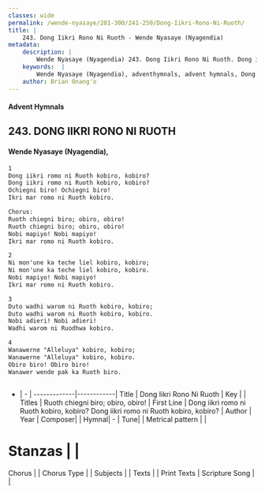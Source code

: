 ```yaml
---
classes: wide
permalink: /wende-nyasaye/201-300/241-250/Dong-Iikri-Rono-Ni-Ruoth/
title: |
    243. Dong Iikri Rono Ni Ruoth - Wende Nyasaye (Nyagendia)
metadata:
    description: |
        Wende Nyasaye (Nyagendia) 243. Dong Iikri Rono Ni Ruoth. Dong iikri romo ni Ruoth kobiro, kobiro? Dong iikri romo ni Ruoth kobiro, kobiro? Ochiegni biro! Ochiegni biro! Ikri mar romo ni Ruoth kobiro.  Chorus: Ruoth chiegni biro; obiro, obiro! Ruoth chiegni biro; obiro, obiro! Nobi mapiyo! Nobi mapiyo! Ikri mar romo ni Ruoth kobiro.  
    keywords:  |
        Wende Nyasaye (Nyagendia), adventhymnals, advent hymnals, Dong Iikri Rono Ni Ruoth, Dong iikri romo ni Ruoth kobiro, kobiro? Dong iikri romo ni Ruoth kobiro, kobiro?. Ruoth chiegni biro; obiro, obiro!
    author: Brian Onang'o
---
```


#### Advent Hymnals
## 243. DONG IIKRI RONO NI RUOTH
####  Wende Nyasaye (Nyagendia),

```txt
1
Dong iikri romo ni Ruoth kobiro, kobiro?
Dong iikri romo ni Ruoth kobiro, kobiro?
Ochiegni biro! Ochiegni biro!
Ikri mar romo ni Ruoth kobiro.

Chorus:
Ruoth chiegni biro; obiro, obiro!
Ruoth chiegni biro; obiro, obiro!
Nobi mapiyo! Nobi mapiyo!
Ikri mar romo ni Ruoth kobiro.

2
Ni mon'une ka teche liel kobiro, kobiro;
Ni mon'une ka teche liel kobiro, kobiro.
Nobi mapiyo! Nobi mapiyo!
Ikri mar romo ni Ruoth kobiro.

3
Duto wadhi warom ni Ruoth kobiro, kobiro;
Duto wadhi warom ni Ruoth kobiro, kobiro.
Nobi adieri! Nobi adieri!
Wadhi warom ni Ruodhwa kobiro.

4
Wanawerne "Alleluya" kobiro, kobiro;
Wanawerne "Alleluya" kobiro, kobiro.
Obiro biro! Obiro biro! 
Wanawer wende pak ka Ruoth biro.



```

- |   -  |
-------------|------------|
Title | Dong Iikri Rono Ni Ruoth |
Key |  |
Titles | Ruoth chiegni biro; obiro, obiro! |
First Line | Dong iikri romo ni Ruoth kobiro, kobiro? Dong iikri romo ni Ruoth kobiro, kobiro? |
Author | 
Year | 
Composer| |
Hymnal|  - |
Tune|  |
Metrical pattern | |
# Stanzas |  |
Chorus |  |
Chorus Type |  |
Subjects | |
Texts |  |
Print Texts | 
Scripture Song |  |
    
